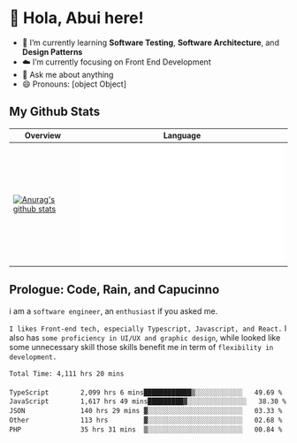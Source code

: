# 👋 Hola, Abui here!

- 🌱 I’m currently learning **Software Testing**, **Software Architecture**, and **Design Patterns**
- ☁️ I’m currently focusing on Front End Development
- 💬 Ask me about anything
- 😄 Pronouns: [object Object]

## My Github Stats

| Overview | Language |
| --- | --- |
|[![Anurag's github stats](https://github-readme-stats.vercel.app/api?username=abui-am&count_private=true)](https://github.com/anuraghazra/github-readme-stats)|![Language](https://raw.githubusercontent.com/abui-am/stats/c6455f656dfce7acd3951e5ec5b25d72af0b2ee3/generated/languages.svg)|

## Prologue: Code, Rain, and Capucinno
i am a `software engineer`, an `enthusiast` if you asked me. 

`I likes Front-end tech, especially Typescript, Javascript, and React.` I also has `some proficiency in UI/UX and graphic design`, while looked like some unnecessary skill those skills benefit me in term of `flexibility in development.`


<!--START_SECTION:waka-->

```txt
Total Time: 4,111 hrs 20 mins

TypeScript        2,099 hrs 6 mins████████████▒░░░░░░░░░░░░   49.69 %
JavaScript        1,617 hrs 49 mins█████████▓░░░░░░░░░░░░░░░   38.30 %
JSON              140 hrs 29 mins ▓░░░░░░░░░░░░░░░░░░░░░░░░   03.33 %
Other             113 hrs         ▓░░░░░░░░░░░░░░░░░░░░░░░░   02.68 %
PHP               35 hrs 31 mins  ▒░░░░░░░░░░░░░░░░░░░░░░░░   00.84 %
```

<!--END_SECTION:waka-->
